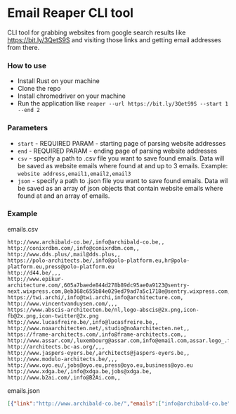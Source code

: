 # Email Reaper CLI tool
CLI tool for grabbing websites from google search results like https://bit.ly/3QetS9S and visiting those links and getting email addresses from there.

### How to use
- Install Rust on your machine
- Clone the repo
- Install chromedriver on your machine
- Run the application like `reaper --url https://bit.ly/3QetS9S --start 1 --end 2`

### Parameters
- `start` - REQUIRED PARAM - starting page of parsing website addresses
- `end` - REQUIRED PARAM - ending page of parsing website addresses
- `csv` - specify a path to .csv file you want to save found emails. Data will be saved as website emails where found at and up to 3 emails. Example: `website address,email1,email2,email3`
- `json` - specify a path to .json file you want to save found emails. Data wil be saved as an array of json objects that contain website emails where found at and an array of emails.

### Example
emails.csv 
```csv
http://www.archibald-co.be/,info@archibald-co.be,,
http://conixrdbm.com/,info@conixrdbm.com,,
http://www.dds.plus/,mail@dds.plus,,
https://polo-architects.be/,info@polo-platform.eu,hr@polo-platform.eu,press@polo-platform.eu
http://d44.be/,,,
http://www.epikur-architecture.com/,605a7baede844d278b89dc95ae0a9123@sentry-next.wixpress.com,8eb368c655b84e029ed79ad7a5c1718e@sentry.wixpress.com,
https://twi.archi/,info@twi.archi,info@architecture.com,
http://www.vincentvanduysen.com/,,,
https://www.abscis-architecten.be/nl,logo-abscis@2x.png,icon-fb@2x.png,icon-twitter@2x.png
http://www.lucasfreire.be/,info@lucasfreire.be,,
http://www.noaarchitecten.net/,studio@noAarchitecten.net,,
https://frame-architects.com/,info@frame-architects.com,,
http://www.assar.com/,luxembourg@assar.com,info@email.com,assar.logo_.full@2x.png
http://architects.bc-as.org/,,,
http://www.jaspers-eyers.be/,architects@jaspers-eyers.be,,
http://www.modulo-architects.be/,,,
http://www.oyo.eu/,jobs@oyo.eu,press@oyo.eu,business@oyo.eu
http://www.xdga.be/,info@xdga.be,jobs@xdga.be,
http://www.b2ai.com/,info@B2Ai.com,,
```

emails.json
```json
[{"link":"http://www.archibald-co.be/","emails":["info@archibald-co.be"]},{"link":"http://conixrdbm.com/","emails":["info@conixrdbm.com"]},{"link":"http://www.dds.plus/","emails":["mail@dds.plus"]},{"link":"https://polo-architects.be/","emails":["info@polo-platform.eu","hr@polo-platform.eu","press@polo-platform.eu"]},{"link":"http://d44.be/","emails":[]},{"link":"http://www.epikur-architecture.com/","emails":["605a7baede844d278b89dc95ae0a9123@sentry-next.wixpress.com","8eb368c655b84e029ed79ad7a5c1718e@sentry.wixpress.com"]},{"link":"https://twi.archi/","emails":["info@twi.archi","info@architecture.com"]},{"link":"http://www.vincentvanduysen.com/","emails":[]},{"link":"https://www.abscis-architecten.be/nl","emails":["logo-abscis@2x.png","icon-fb@2x.png","icon-twitter@2x.png","icon-linkedin@2x.png","info@abscis.be","icon-instagram@2x.png"]},{"link":"http://www.lucasfreire.be/","emails":["info@lucasfreire.be"]},{"link":"http://www.noaarchitecten.net/","emails":["studio@noAarchitecten.net"]},{"link":"https://frame-architects.com/","emails":["info@frame-architects.com"]},{"link":"http://www.assar.com/","emails":["luxembourg@assar.com","info@email.com","assar.logo_.full@2x.png","paris@assar.com","liege@assar.com","brussels@assar.com","antwerp@assar.com"]},{"link":"http://architects.bc-as.org/","emails":[]},{"link":"http://www.jaspers-eyers.be/","emails":["architects@jaspers-eyers.be"]},{"link":"http://www.modulo-architects.be/","emails":[]},{"link":"http://www.oyo.eu/","emails":["jobs@oyo.eu","press@oyo.eu","business@oyo.eu","info@oyo.eu","gandert@oyo.eu","oyobcn@oyo.eu"]},{"link":"http://www.xdga.be/","emails":["info@xdga.be","jobs@xdga.be"]},{"link":"http://www.b2ai.com/","emails":["info@B2Ai.com"]}]
```
